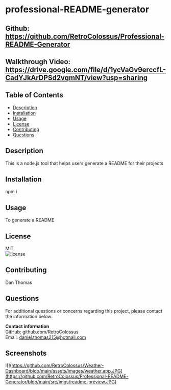 
# professional-README-generator
 
## Github: https://github.com/RetroColossus/Professional-README-Generator
## Walkthrough Video: https://drive.google.com/file/d/1ycVaGv9erccfL-CadYJkArDPSd2vqmNT/view?usp=sharing

## Table of Contents
- [Description](#Description)
- [Installation](#Installation)
- [Usage](#Usage)
- [License](#License)
- [Contributing](#Contributing)
- [Questions](#Questions)

<div id='Desciption'/>

## Description
This is a node.js tool that helps users generate a README for their projects

<div id='Installation'/>

## Installation
npm i

<div id='Usage'/>

## Usage
To generate a README

<div id='License'/>

## License       
MIT  
![license](https://img.shields.io/badge/license-MIT-green.svg)

<div id='Contributing'/>

## Contributing
Dan Thomas 

<div id='Questions'/>

## Questions
For additional questions or concerns regarding this project, please contact the information below:

**Contact information**  
GitHub: github.com/RetroColossus  
Email: daniel.thomas215@hotmail.com

## Screenshots

![](https://github.com/RetroColossus/Weather-Dashboard/blob/main/assets/images/weather.app.JPG](https://github.com/RetroColossus/Professional-README-Generator/blob/main/src/imgs/readme-preview.JPG)
